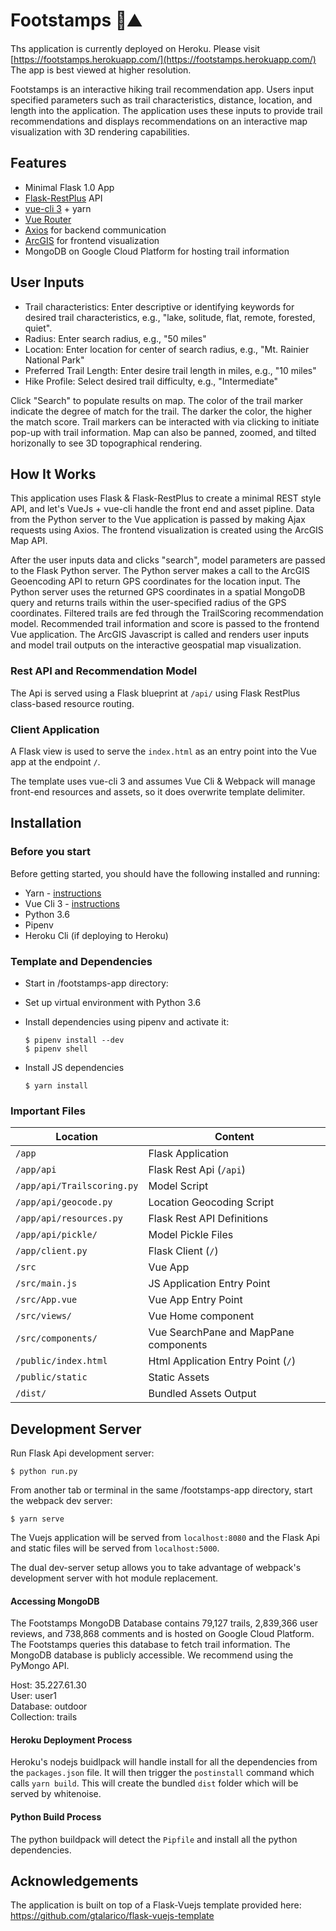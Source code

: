 # Footstamps 🥾⛰️

Ths application is currently deployed on Heroku. Please visit
[https://footstamps.herokuapp.com/](https://footstamps.herokuapp.com/)
The app is best viewed at higher resolution.

Footstamps is an interactive hiking trail recommendation app. Users input specified parameters such as trail characteristics, distance, location, and length into the application. The application uses these inputs to provide trail recommendations and displays recommendations on an interactive map visualization with 3D rendering capabilities.

## Features
* Minimal Flask 1.0 App
* [Flask-RestPlus](http://flask-restplus.readthedocs.io) API
* [vue-cli 3](https://github.com/vuejs/vue-cli/blob/dev/docs/README.md) + yarn
* [Vue Router](https://router.vuejs.org/)
* [Axios](https://github.com/axios/axios/) for backend communication
* [ArcGIS](https://developers.arcgis.com/javascript/) for frontend visualization
* MongoDB on Google Cloud Platform for hosting trail information

## User Inputs

- Trail characteristics: Enter descriptive or identifying keywords for desired trail characteristics, e.g., "lake, solitude, flat, remote, forested, quiet".
- Radius: Enter search radius, e.g., "50 miles"
- Location: Enter location for center of search radius, e.g., "Mt. Rainier National Park"
- Preferred Trail Length: Enter desire trail length in miles, e.g., "10 miles"
- Hike Profile: Select desired trail difficulty, e.g., "Intermediate"

Click "Search" to populate results on map. The color of the trail marker indicate the degree of match for the trail. The darker the color, the higher the match score. Trail markers can be interacted with via clicking to initiate pop-up with trail information. Map can also be panned, zoomed, and tilted horizonally to see 3D topographical rendering.

## How It Works

This application uses Flask & Flask-RestPlus to create a minimal REST style API, and let's VueJs + vue-cli handle the front end and asset pipline.
Data from the Python server to the Vue application is passed by making Ajax requests using Axios. The frontend visualization is created using the ArcGIS Map API.

After the user inputs data and clicks "search", model parameters are passed to the Flask Python server. The Python server makes a call to the ArcGIS Geoencoding API to return GPS coordinates for the location input. The Python server uses the returned GPS coordinates in a spatial MongoDB query and returns trails within the user-specified radius of the GPS coordinates. Filtered trails are fed through the TrailScoring recommendation model. Recommended trail information and score is passed to the frontend Vue application. The ArcGIS Javascript is called and renders user inputs and model trail outputs on the interactive geospatial map visualization.

### Rest API and Recommendation Model

The Api is served using a Flask blueprint at `/api/` using Flask RestPlus class-based resource routing.

### Client Application

A Flask view is used to serve the `index.html` as an entry point into the Vue app at the endpoint `/`.

The template uses vue-cli 3 and assumes Vue Cli & Webpack will manage front-end resources and assets, so it does overwrite template delimiter.


## Installation

### Before you start

Before getting started, you should have the following installed and running:

- Yarn - [instructions](https://yarnpkg.com/en/docs/install#mac-stable)
- Vue Cli 3 - [instructions](https://cli.vuejs.org/guide/installation.html)
- Python 3.6
- Pipenv
- Heroku Cli (if deploying to Heroku)

### Template and Dependencies

* Start in /footstamps-app directory:

* Set up virtual environment with Python 3.6
* Install dependencies using pipenv and activate it:

	```
	$ pipenv install --dev
	$ pipenv shell
	```

* Install JS dependencies

	```
	$ yarn install
	```

### Important Files

| Location                   |  Content                                   |
|----------------------------|--------------------------------------------|
| `/app`                     | Flask Application                          |
| `/app/api`                 | Flask Rest Api (`/api`)                    |
| `/app/api/Trailscoring.py` | Model Script                    			  |
| `/app/api/geocode.py`      | Location Geocoding Script                  |
| `/app/api/resources.py`    | Flask Rest API Definitions                 |
| `/app/api/pickle/`         | Model Pickle Files                    	  |
| `/app/client.py`           | Flask Client (`/`)                         |
| `/src`                     | Vue App                                    |
| `/src/main.js`             | JS Application Entry Point                 |
| `/src/App.vue`             | Vue App Entry Point                        |
| `/src/views/`              | Vue Home component           	          |
| `/src/components/`         | Vue SearchPane and MapPane components      |
| `/public/index.html`       | Html Application Entry Point (`/`)         |
| `/public/static`           | Static Assets                              |
| `/dist/`                   | Bundled Assets Output 					  |



## Development Server

Run Flask Api development server:

```
$ python run.py
```

From another tab or terminal in the same /footstamps-app directory, start the webpack dev server:

```
$ yarn serve
```

The Vuejs application will be served from `localhost:8080` and the Flask Api
and static files will be served from `localhost:5000`.

The dual dev-server setup allows you to take advantage of
webpack's development server with hot module replacement.

#### Accessing MongoDB

The Footstamps MongoDB Database contains 79,127 trails, 2,839,366 user reviews, and 738,868 comments and is hosted on Google Cloud Platform. The Footstamps queries this database to fetch trail information.
The MongoDB database is publicly accessible. We recommend using the PyMongo API.

Host: 35.227.61.30  
User: user1  
Database: outdoor  
Collection: trails  

#### Heroku Deployment Process

Heroku's nodejs buidlpack will handle install for all the dependencies from the `packages.json` file.
It will then trigger the `postinstall` command which calls `yarn build`.
This will create the bundled `dist` folder which will be served by whitenoise.

#### Python Build Process

The python buildpack will detect the `Pipfile` and install all the python dependencies.

## Acknowledgements

The application is built on top of a Flask-Vuejs template provided here:
https://github.com/gtalarico/flask-vuejs-template